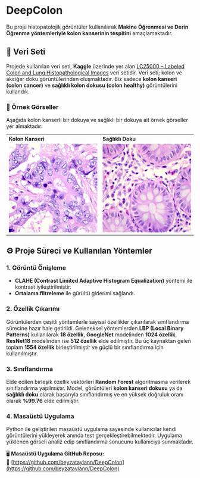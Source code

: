 # DeepColon

Bu proje histopatolojik görüntüler kullanılarak **Makine Öğrenmesi ve Derin Öğrenme yöntemleriyle kolon kanserinin tespitini** amaçlamaktadır. 

## 📂 Veri Seti

Projede kullanılan veri seti, **Kaggle** üzerinde yer alan [LC25000 – Labeled Colon and Lung Histopathological Images](https://www.kaggle.com/datasets/andrewmvd/lung-and-colon-cancer-histopathological-images) veri setidir. Veri seti; kolon ve akciğer doku görüntülerinden oluşmaktadır. Biz sadece **kolon kanseri (colon cancer)** ve **sağlıklı kolon dokusu (colon healthy)** görüntülerini kullandık.

### 🔬 Örnek Görseller

Aşağıda kolon kanserli bir dokuya ve sağlıklı bir dokuya ait örnek görseller yer almaktadır:

<table>
  <tr>
    <td><strong>Kolon Kanseri</strong></td>
    <td><strong>Sağlıklı Doku</strong></td>
  </tr>
  <tr>
    <td><img src="image_colon/colonca59.jpeg" width="250"></td>
    <td><img src="image_colon/colonn10.jpeg" width="250"></td>
  </tr>
</table>



## ⚙️ Proje Süreci ve Kullanılan Yöntemler

### 1. Görüntü Önişleme  
- **CLAHE (Contrast Limited Adaptive Histogram Equalization)** yöntemi ile kontrast iyileştirilmiştir. 
- **Ortalama filtreleme** ile gürültü giderimi sağlandı.

### 2. Özellik Çıkarımı  
Görüntülerden çeşitli yöntemlerle sayısal özellikler çıkarılarak sınıflandırma sürecine hazır hale getirildi. Geleneksel yöntemlerden **LBP (Local Binary Patterns)** kullanılarak **18 özellik**, **GoogleNet** modelinden **1024 özellik**, **ResNet18** modelinden ise **512 özellik** elde edilmiştir. Bu üç kaynaktan gelen toplam **1554 özellik** birleştirilmiştir ve güçlü bir sınıflandırma için kullanılmıştır.

### 3. Sınıflandırma  
Elde edilen birleşik özellik vektörleri **Random Forest** algoritmasına verilerek sınıflandırma yapılmıştır. Model, görüntüleri **kolon kanseri dokusu** ya da **sağlıklı doku** olarak başarıyla sınıflandırmış ve en yüksek doğruluk oranı olarak **%99.76** elde edilmiştir.

### 4. Masaüstü Uygulama  
Python ile geliştirilen masaüstü uygulama sayesinde kullanıcılar kendi görüntülerini yükleyerek anında test gerçekleştirebilmektedir. Uygulama yüklenen görseli analiz edip sınıflandırma sonucunu kullanıcıya sunmaktadır.

🖥️ **Masaüstü Uygulama GitHub Reposu:**  
  🔗 [https://github.com/beyzataylann/DeepColon](https://github.com/beyzataylann/DeepColon)


